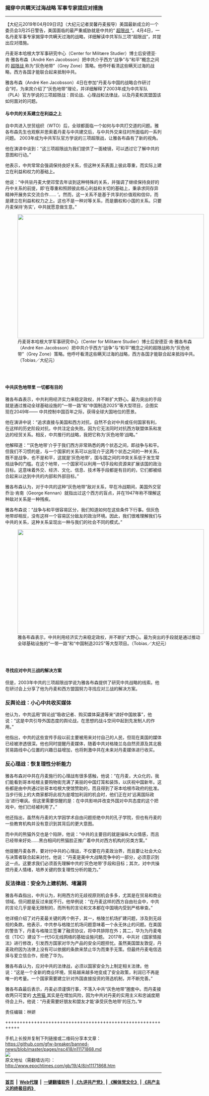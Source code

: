 ### 揭穿中共瞒天过海战略 军事专家提应对措施
------------------------

<p>
 【大纪元2019年04月09日讯】（大纪元记者吴馨丹麦报导）美国最新成立的一个委员会3月25日警告，美国面临的最严重威胁就是中共的“
 <a href="http://www.epochtimes.com/gb/tag/%E8%B6%85%E9%99%90%E6%88%98.html">
  超限战
 </a>
 ”。4月4日，一名丹麦军事专家揭穿中共瞒天过海的战略，详细解读中共军队三项“超限战”，并提出应对措施。
</p>
<p>
 丹麦哥本哈根大学军事研究中心（Center for Militære Studier）博士后安德亚‧肯‧雅各布森（André Ken Jacobsson）把中共介乎西方“战争”与“和平”概念之间的
 <a href="http://www.epochtimes.com/gb/tag/%E8%B6%85%E9%99%90%E6%88%98.html">
  超限战
 </a>
 称为“灰色地带”（Grey Zone）策略。他呼吁看清这些瞒天过海的战略，西方各国才能联合起来抵制中共。
</p>
<p>
 雅各布森（André Ken Jacobsson）4日在参加“丹麦与中国的战略合作研讨会”时，为来宾介绍了“灰色地带”理论，并详细解释了2003年成为中共军队（PLA）官方学说的三项超限战：舆论战、心理战和法律战，以及丹麦和其盟国该如何面对的问题。
</p>
<h4>
 与中共的关系建立在利益之上
</h4>
<p>
 自中共进入世贸组织（WTO）后，全球都面临一个如何与中共打交道的问题。雅各布森先生也观察并思索着丹麦与中共建交后，与中共外交来往时所面临的一系列问题。 2003年成为中共军队官方学说的三项超限战，让雅各布森有了新的视角。
</p>
<p>
 他在演讲中谈到：“这三项超限战为我们提供了一面棱镜，可以透过它了解中共的意图和行动。”
</p>
<p>
 他表示，中共常常会强调保持良好关系，但这种关系表面上彼此尊重，而实际上建立在利益和权力的基础上。
</p>
<p>
 他说：“中共驻丹麦大使邓莹去年谈到这种特殊的关系，并强调了继续保持良好的丹中关系的前提，即‘在尊重和照顾彼此核心利益和关切的基础上，秉承求同存异精神开展务实交流合作…… ’。然而，这一关系不是基于共享的价值观和信仰，而是建立在利益和权力之上。这也不是一种对等关系，而是霸权和小国的关系。只要丹麦保持‘务实’，中共就愿意做生意。”
</p>
<figure class="wp-caption aligncenter" id="attachment_11171878" style="width: 600px">
 <a href="http://i.epochtimes.com/assets/uploads/2019/04/159306a25d2cf40d_ttl7dayACr_IMG_3091.jpg">
  <img alt="" class="size-large wp-image-11171878" height="400" src="http://i.epochtimes.com/assets/uploads/2019/04/159306a25d2cf40d_ttl7dayACr_IMG_3091-600x400.jpg" width="600"/>
 </a>
 <br/><figcaption class="wp-caption-text">
  丹麦哥本哈根大学军事研究中心（Center for Militære Studier）博士后安德亚‧肯‧雅各布森（André Ken Jacobsson）把中共介乎西方“战争”与“和平”概念之间的超限战称为“灰色地带”（Grey Zone）策略。他呼吁看清这些瞒天过海的战略，西方各国才能联合起来抵挡中共。（Tobias／大纪元）
 </figcaption><br/>
</figure><br/>
<h4>
 中共灰色地带里 一切都有目的
</h4>
<p>
 雅各布森表示，中共利用经济实力来稳定政权，并不断扩大野心。最为突出的手段就是通过推动全球基础设施的“一带一路”和“中国制造2025”等大型项目，企图实现在2049年—— 中共控制中国百年之际，获得全球大国地位的愿景。
</p>
<p>
 他在演讲中说：“追求直接与美国和西方对抗，自然不会对中共或任何国家有利，在这样的历史阶段对抗，中共注定会失败。因为它无法同时对抗西方联盟体系和发达的经贸关系。相反，中共推行的战略，我把它称为‘灰色地带’战略。”
</p>
<p>
 他解释道：“‘灰色地带’介乎于我们西方非常熟悉的两个状态之间，即战争与和平。但我们不习惯的是，与一个国家的关系可以出现介于这两个状态之间的一种关系，既不是战争，也不是和平，这就是‘灰色地带’，国与国之间的冲突关系低于发生常规战争的门槛。在这个地带，一个国家可以利用一切手段和资源来扩展该国的政治目标。这意味着外交、经济、文化、信息、技术等手段都是有目的的，它们都被结合起来以达到中共的内部和外部目标。”
</p>
<p>
 雅各布森认为，对于中共的这种“灰色地带”敌对关系，早在冷战期间，美国外交官乔治‧肯南（George Kennan）就指出过这个西方的盲点，并在1947年称不理解这种敌对关系是一种残疾。
</p>
<p>
 雅各布森说：“战争与和平很容易区分，我们知道如何在这些条件下行事。但灰色地带却相反，没有这样一个容易区分敌友的政治环境。因此，我们很难理解我们与中共的关系，这种关系呈现出一种与我们的社会不同的模式。”
</p>
<figure class="wp-caption aligncenter" id="attachment_11171881" style="width: 600px">
 <a href="http://i.epochtimes.com/assets/uploads/2019/04/159306da015eba9d_ttl7dayziI_Andre.jpg">
  <img alt="" class="size-large wp-image-11171881" height="337" src="http://i.epochtimes.com/assets/uploads/2019/04/159306da015eba9d_ttl7dayziI_Andre-600x337.jpg" width="600"/>
 </a>
 <br/><figcaption class="wp-caption-text">
  雅各布森表示，中共利用经济实力来稳定政权，并不断扩大野心。最为突出的手段就是通过推动全球基础设施的“一带一路”和“中国制造2025”等大型项目。（Tobias／大纪元）
 </figcaption><br/>
</figure><br/>
<h4>
 寻找应对中共三战的解决方案
</h4>
<p>
 但是，2003年中共的三项超限战学说为雅各布森提供了研究中共战略的线索。他在研讨会上分享了他为丹麦和西方盟国努力寻找应对三战的解决方案。
</p>
<h3>
 反舆论战：小心中共收买媒体
</h3>
<p>
 他认为，中共运用“舆论战”吸收记者、购买媒体渠道等来“讲好中国故事”，他说：“这是中共引导外国态度的舆论战，在思想的战斗空间中起到先发制人的作用。”
</p>
<p>
 他指出，中共的这些宣传手段以前主要被用来对付自己的人民，但现在美国的媒体已经被渗透很深。他也同时提醒丹麦媒体，随着中共对格陵兰岛自然资源及其北极贸易路线中心位置的兴趣日益增加，也将刺激中共在未来对丹麦媒体进行收买。
</p>
<h3>
 反心理战：恢复理性分析能力
</h3>
<p>
 雅各布森对中共在丹麦施行的心理战有很多感触，他说：“在丹麦，大众化的，我们能看到哥本哈根主要购物街充满了美丽的中国灯笼和装饰，以庆祝中国新年。这些都是由中共通过驻哥本哈根大使馆赞助的，而且得到了哥本哈根市政府的批准。当步行街上的大商家都将此视为是增加利润的机会时，他们正在对‘远离国际政治’进行嘲讽。但这里需要惊醒的是：在中共影响并改变外国对中共态度的这个把戏中，他们已经被利用了。”
</p>
<p>
 他还指出，虽然有丹麦的大学因学术自由问题拒绝中共的孔子学院，但也有丹麦的一些教育机构并没有意识到其背后的更大意图。
</p>
<p>
 而中共的熊猫外交也是个陷阱，他说：“中共的主要目的就是操纵大众情感，而且已经带来好处……黑白相间的熊猫脸正推广着中共对西方机构的另类方案。”
</p>
<p>
 他提醒丹麦各界，要对付中共的心理战，不仅要在丹麦政治界，而且要让社会大众与决策者联合起来对付。他说：“丹麦是美中大战略竞争中的一部分，必须意识到这一点。这要求我们必须首先理解中共的‘灰色地带’手段和目标；其次，对中共操控丹麦人情绪，培养关键的恢复理性分析的能力。”
</p>
<h3>
 反法律战：安全为上建机制、堵漏洞
</h3>
<p>
 雅各布森指出，中共认为，利用西方的无歧视原则机会多多，尤其是在贸易和商业领域。但问题是反过来就不行。他举例说：“在丹麦这样的西方自由社会中，中共的言论几乎是毫无限制的，而所有的言论和文本都在中国境内受到严格审查。”
</p>
<p>
 他详细介绍了对丹麦最关键的两个例子，其一，格陵兰机场扩建问题，涉及到无歧视的条款。他表示，中共参与格陵兰机场问题意味着一个永无休止的问题。在美国的警告下，丹麦与格陵兰签署了融资协议，将中共排除在外；其二，华为为丹麦电信（TDC）建设下一代5G无线网络的基础设施问题。 2017年，中共对《国家情报法》进行修改，引发西方国家对华为产品的安全问题担忧。虽然美国盟友敦促，丹麦政府因为法律上没有可以依据的条款来禁止华为而束手无策。但最终丹麦电信选择与爱立信合作，拒绝了华为。
</p>
<p>
 雅各布森认为，应对中共的法律战，必须以国家安全为上制定相关法律。他说：“这是一个全新的商业环境，贸易越来越多地变成了安全政策，利润已不再是唯一的考量。一个国家需要建立针对外国直接投资的筛选机制，并不断完善。”
</p>
<p>
 雅各布森最后表示，丹麦必须谨慎行事，不落入中共“灰色地带”圈套中。而丹麦接收两只可爱的
 <a href="http://www.epochtimes.com/gb/tag/%E5%A4%A7%E7%86%8A%E7%8C%AB.html">
  大熊猫
 </a>
 其实是在增加风险，因为中共对丹麦的实用主义和忠诚度期待会上升。他说：“丹麦需要好朋友和盟友才能‘承受灰色地带’的压力。”#
</p>
<p>
 责任编辑：林妍
</p>

+++++++++++++++++++++++++++++++++++++++++++++++++++++++++++<br/><br/>
手机上长按并复制下列链接或二维码分享本文章：<br/>
https://github.com/gfw-breaker/banned-news/blob/master/pages/nsc418/n11171868.md <br/>
<a href='https://github.com/gfw-breaker/banned-news/blob/master/pages/nsc418/n11171868.md'><img src='https://github.com/gfw-breaker/banned-news/blob/master/pages/nsc418/n11171868.md.png'/></a> <br/>
原文地址（需翻墙访问）：http://www.epochtimes.com/gb/19/4/8/n11171868.htm


------------------------
#### [首页](https://github.com/gfw-breaker/banned-news/blob/master/README.md) &nbsp;|&nbsp; [Web代理](https://github.com/labour-camp/helloworld) &nbsp;|&nbsp; [一键翻墙软件](https://github.com/gfw-breaker/nogfw/blob/master/README.md) &nbsp;| [《九评共产党》](https://github.com/gfw-breaker/9ping.md/blob/master/README.md#九评之一评共产党是什么) | [《解体党文化》](https://github.com/gfw-breaker/jtdwh.md/blob/master/README.md) | [《共产主义的终极目的》](https://github.com/gfw-breaker/gczydzjmd.md/blob/master/README.md)

